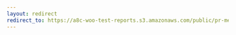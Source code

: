 ```yaml
---
layout: redirect
redirect_to: https://a8c-woo-test-reports.s3.amazonaws.com/public/pr-merge/44115/e2e/index.html
---
```

